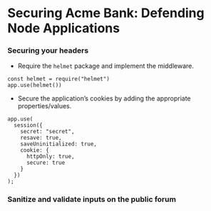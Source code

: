 # Securing Acme Bank: Defending Node Applications

### Securing your headers
- Require the `helmet` package and implement the middleware.
```
const helmet = require("helmet")
app.use(helmet())
```
- Secure the application’s cookies by adding the appropriate properties/values.
```
app.use(
  session({
    secret: "secret",
    resave: true,
    saveUninitialized: true,
    cookie: {
      httpOnly: true,
      secure: true
    }
  })
);
```

### Sanitize and validate inputs on the public forum

